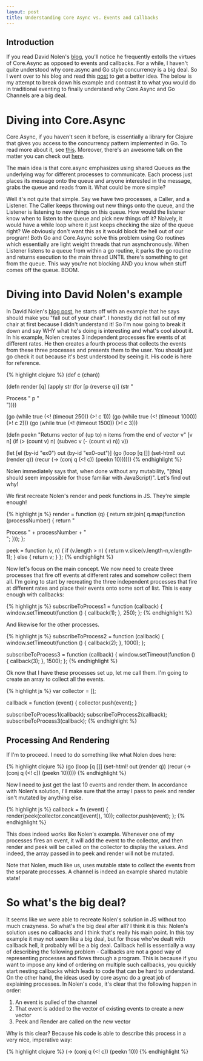 ```yaml
---
layout: post
title: Understanding Core Async vs. Events and Callbacks
---
```


Introduction
------------

If you read David Nolen's [blog](http://swannodette.github.io/), you'll notice he frequently extolls the virtues of Core.Async as opposed to events and callbacks. For a while, I haven't quite understood why core.async and Go style concurrency is a big deal. So I went over to his blog and read this [post](http://swannodette.github.io/2013/07/12/communicating-sequential-processes/) to get a better idea. The below is my attempt to break down his example and contrast it to what you would do in traditional eventing to finally understand why Core.Async and Go Channels are a big deal.


Diving into Core.Async
======================

Core.Async, if you haven't seen it before, is essentially a library for Clojure that gives you access to the concurrency pattern implemented in Go. To read more about it, see [this](http://clojure.com/blog/2013/06/28/clojure-core-async-channels.html). Moreover, there's an awesome talk on the matter you can check out <a href="http://www.infoq.com/presentations/clojure-core-async" target="_blank">here</a>.


The main idea is that core.async emphasizes using shared Queues as the underlying way for different processes to communicate. Each process just places its message onto the queue and anyone interested in the message, grabs the queue and reads from it. What could be more simple?

Well it's not quite that simple. Say we have two processes, a Caller, and a Listener. The Caller keeps throwing out new things onto the queue, and the Listener is listening to new things on this queue. How would the listener know when to listen to the queue and pick new things off it? Naively, it would have a while loop where it just keeps checking the size of the queue right? We obviously don't want this as it would block the hell out of our program! Both Go and Core.Async solve this problem using Go routines which essentially are light weight threads that run asynchronously. When Listener listens to a queue from within a go routine, it parks the go routine and returns execution to the main thread UNTIL there's something to get from the queue. This way you're not blocking AND you know when stuff comes off the queue. BOOM.

Diving into David Nolen's example
=================================

In David Nolen's [blog post](http://swannodette.github.io/2013/07/12/communicating-sequential-processes/), he starts off with an example that he says should make you "fall out of your chair". I honestly did not fall out of my chair at first because I didn't understand it! So I'm now going to break it down and say WHY what he's doing is interesting and what's cool about it. In his example, Nolen creates 3 independent processes fire events of at different rates. He then creates a fourth process that collects the events from these three processes and presents them to the user. You should just go check it out because it's best understood by seeing it. His code is here for reference.


{% highlight clojure %}
(def c (chan))

(defn render [q]
  (apply str
    (for [p (reverse q)]
      (str "<div class='proc-" p "'>Process " p "</div>"))))

(go (while true (<! (timeout 250)) (>! c 1)))
(go (while true (<! (timeout 1000)) (>! c 2)))
(go (while true (<! (timeout 1500)) (>! c 3)))

(defn peekn
  "Returns vector of (up to) n items from the end of vector v"
  [v n]
  (if (> (count v) n)
    (subvec v (- (count v) n))
    v))

(let [el  (by-id "ex0")
      out (by-id "ex0-out")]
  (go (loop [q []]
        (set-html! out (render q))
        (recur (-> (conj q (<! c)) (peekn 10))))))
{% endhighlight %}

Nolen immediately says that, when done without any mutability, "[this] should seem impossible for those familiar with JavaScript)". Let's find out why!

We first recreate Nolen's render and peek functions in JS. They're simple enough!

{% highlight js %}
render = function (q) {
  return str.join(
    q.map(function (processNumber) {
      return "<div class='proc-" + processNumber + "'>Process " + processNumber + "</div>";
    }));
};

peek = function (v, n) {
  if (v.length > n) {
    return v.slice(v.length-n,v.length-1);
  } else {
    return v;
  }
};
{% endhighlight %}

Now let's focus on the main concept. We now need to create three processes that fire off events at different rates and somehow collect them all. I'm going to start by recreating the three independent processes that fire at different rates and place their events onto some sort of list. This is easy enough with callbacks:

{% highlight js %}
subscribeToProcess1 = function (callback) {
  window.setTimeout(function () {
    callback(1);
  }, 250);
};
{% endhighlight %}


And likewise for the other processes.

{% highlight js %}
subscribeToProcess2 = function (callback) {
  window.setTimeout(function () {
    callback(2);
  }, 1000);
};

subscribeToProcess3 = function (callback) {
  window.setTimeout(function () {
    callback(3);
  }, 1500);
};
{% endhighlight %}

Ok now that I have these processes set up, let me call them. I'm going to create an array to collect all the events.

{% highlight js %}
var collector = [];

callback = function (event) {
  collector.push(event);
}

subscribeToProcess1(callback);
subscribeToProcess2(callback);
subscribeToProcess3(callback);
{% endhighlight %}

## Processing And Rendering ##

If I'm to proceed. I need to do something like what Nolen does here:

{% highlight clojure %}
(go (loop [q []]
      (set-html! out (render q))
      (recur (-> (conj q (<! c)) (peekn 10)))))
{% endhighlight %}

Now I need to just get the last 10 events and render them. In accordance with Nolen's solution, I'll make sure that the array I pass to peek and render isn't mutated by anything else.

{% highlight js %}
callback = fn (event) {
  render(peek(collector.concat([event]), 10));
  collector.push(event);
};
{% endhighlight %}

This does indeed works like Nolen's example. Whenever one of my processes fires an event, it will add the event to the collector, and then render and peek will be called on the collector to display the values. And indeed, the array passed in to peek and render will not be mutated.

Note that Nolen, much like us, uses mutable state to collect the events from the separate processes. A channel is indeed an example shared mutable state!

So what's the big deal?
======================================

It seems like we were able to recreate Nolen's solution in JS without too much crazyness. So what's the big deal after all? I think it is this: Nolen's solution uses no callbacks and I think that's really his main point. In this toy example it may not seem like a big deal, but for those who've dealt with callback hell, it probably will be a big deal. Callback hell is essentially a way of describing the following problem - Callbacks are not a good way of representing processes and flows through a program. This is because if you want to impose any kind of ordering on multiple such callbacks, you quickly start nesting callbacks which leads to code that can be hard to understand. On the other hand, the ideas used by core async do a great job of explaining processes. In Nolen's code, it's clear that the following happen in order:

1. An event is pulled of the channel
2. That event is added to the vector of existing events to create a new vector
3. Peek and Render are called on the new vector

Why is this clear? Because his code is able to describe this process in a very nice, imperative way:

{% highlight clojure %}
(-> (conj q (<! c))
    (peekn 10))
{% endhighlight %}
